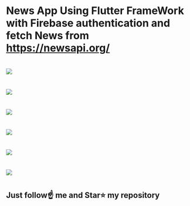 # News App Using Flutter FrameWork with Firebase authentication and fetch News from  https://newsapi.org/ 
#
![](assets/images/AppIcon.png)
#
![](assets/images/APP.jpeg)
#
![](assets/images/SplashScreen.jpeg)
#
![](assets/images/Signup.jpeg)
#
![](assets/images/Login.jpeg)
#
![](assets/images/MainScreen.jpeg)
#
## Just follow☝️ me and Star⭐ my repository 

<!--[![](https://visitcount.itsvg.in/api?id=sanjiv0286&icon=0&color=6)](https://visitcount.itsvg.in)-->

 <!--[GitHub watchers](https://img.shields.io/github/watchers/sanjiv0286/News-App.svg?style=social&label=Watch)-->
<!--# age_calculator

Let's Calculate your age

<table>
 <tr>
    <td><img src= "assets/images/AppIcon.png" width="150" height="150"></td>
  <td><img src= "https://firebasestorage.googleapis.com/v0/b/tik-tok-dc867.appspot.com/o/age%2Ficon.png?alt=media&token=5922b002-63aa-4654-9edd-fce000d33b29" width="150" height="150"></td>
  <td><img src = "https://firebasestorage.googleapis.com/v0/b/tik-tok-dc867.appspot.com/o/age%2FWhatsApp%20Image%202021-05-08%20at%207.41.13%20PM.jpeg?alt=media&token=2de96e39-9b18-4def-9d0d-1794ab3ded56" width="150" height="250"></td>
  <td><img src = "https://firebasestorage.googleapis.com/v0/b/tik-tok-dc867.appspot.com/o/age%2FWhatsApp%20Image%202021-05-08%20at%207.41.14%20PM.jpeg?alt=media&token=7eb02159-9eeb-4854-8385-192fb003f962" width="150" height="250"></td>
</tr> 
 </table>-->
